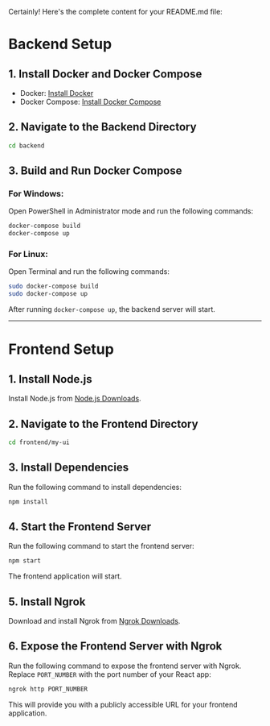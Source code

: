 Certainly! Here's the complete content for your README.md file:

# Backend Setup

## 1. Install Docker and Docker Compose

- Docker: [Install Docker](https://docs.docker.com/engine/install/)
- Docker Compose: [Install Docker Compose](https://docs.docker.com/compose/install/)

## 2. Navigate to the Backend Directory

```bash
cd backend
```

## 3. Build and Run Docker Compose

### For Windows:

Open PowerShell in Administrator mode and run the following commands:

```powershell
docker-compose build
docker-compose up
```

### For Linux:

Open Terminal and run the following commands:

```bash
sudo docker-compose build
sudo docker-compose up
```

After running `docker-compose up`, the backend server will start.

---

# Frontend Setup

## 1. Install Node.js

Install Node.js from [Node.js Downloads](https://nodejs.org/en/download/package-manager).

## 2. Navigate to the Frontend Directory

```bash
cd frontend/my-ui
```

## 3. Install Dependencies

Run the following command to install dependencies:

```bash
npm install
```

## 4. Start the Frontend Server

Run the following command to start the frontend server:

```bash
npm start
```

The frontend application will start.

## 5. Install Ngrok

Download and install Ngrok from [Ngrok Downloads](https://ngrok.com/download).

## 6. Expose the Frontend Server with Ngrok

Run the following command to expose the frontend server with Ngrok. Replace `PORT_NUMBER` with the port number of your React app:

```bash
ngrok http PORT_NUMBER
```

This will provide you with a publicly accessible URL for your frontend application.
